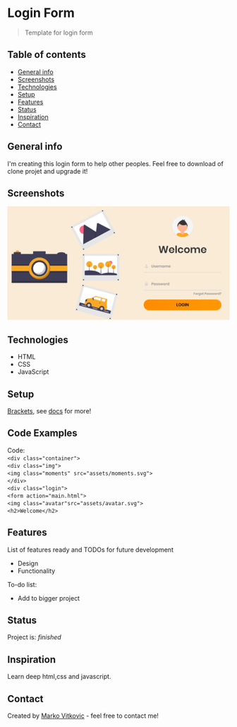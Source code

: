 # Login Form
> Template for login form

## Table of contents
* [General info](#general-info)
* [Screenshots](#screenshots)
* [Technologies](#technologies)
* [Setup](#setup)
* [Features](#features)
* [Status](#status)
* [Inspiration](#inspiration)
* [Contact](#contact)

## General info
I'm creating this login form to help other peoples. Feel free to download of clone projet and upgrade it!

## Screenshots
![](https://github.com/MarkoVitkovic/html_css_javascript-login_form/blob/master/sc.png)

## Technologies
* HTML
* CSS
* JavaScript

## Setup
[Brackets](https://http://brackets.io/), see [docs](http://brackets.io/docs/current/modules/brackets.html) for more!

## Code Examples
Code:</br>
`<div class="container">`</br>
        `<div class="img">`</br>
            `<img class="moments" src="assets/moments.svg">`</br>
        `</div>`</br>
        `<div class="login">`</br>
            `<form action="main.html">`</br>
                `<img class="avatar"src="assets/avatar.svg">`</br>
                `<h2>Welcome</h2>`</br>

## Features
List of features ready and TODOs for future development
* Design
* Functionality

To-do list:
* Add to bigger project


## Status
Project is: _finished_

## Inspiration
Learn deep html,css and javascript.

## Contact
Created by [Marko Vitkovic](https://github.com/MarkoVitkovic) - feel free to contact me!
